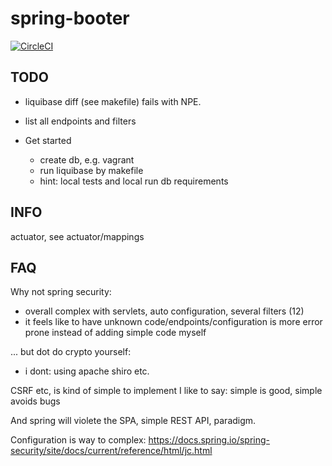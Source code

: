# spring-booter

[![CircleCI](https://circleci.com/gh/mn-io/spring-booter.svg?style=svg)](https://circleci.com/gh/mn-io/spring-booter)

## TODO

- liquibase diff (see makefile) fails with NPE.
- list all endpoints and filters

- Get started
  - create db, e.g. vagrant
  - run liquibase by makefile
  - hint: local tests and local run db requirements

## INFO
actuator, see actuator/mappings


## FAQ
 
 Why not spring security:
 - overall complex with servlets, auto configuration, several filters (12)
 - it feels like to have unknown code/endpoints/configuration is more error prone instead of adding simple code myself
 
 ... but dot do crypto yourself:
- i dont: using apache shiro etc.

CSRF etc, is kind of simple to implement
I like to say: simple is good, simple avoids bugs

And spring will violete the SPA, simple REST API, paradigm.

Configuration is way to complex: https://docs.spring.io/spring-security/site/docs/current/reference/html/jc.html

